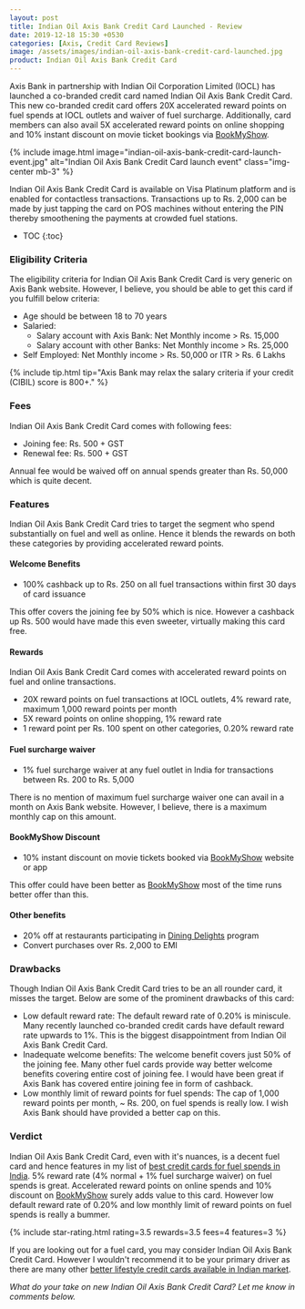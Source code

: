 ```yaml
---
layout: post
title: Indian Oil Axis Bank Credit Card Launched - Review
date: 2019-12-18 15:30 +0530
categories: [Axis, Credit Card Reviews]
image: /assets/images/indian-oil-axis-bank-credit-card-launched.jpg
product: Indian Oil Axis Bank Credit Card
---
```


Axis Bank in partnership with Indian Oil Corporation Limited (IOCL) has launched a co-branded credit card named Indian Oil Axis Bank Credit Card. This new co-branded credit card offers 20X accelerated reward points on fuel spends at IOCL outlets and waiver of fuel surcharge. Additionally, card members can also avail 5X accelerated reward points on online shopping and 10% instant discount on movie ticket bookings via [BookMyShow](https://l.cardinfo.in/bookmyshow).

{% include image.html image="indian-oil-axis-bank-credit-card-launch-event.jpg" alt="Indian Oil Axis Bank Credit Card launch event" class="img-center mb-3" %}

Indian Oil Axis Bank Credit Card is available on Visa Platinum platform and is enabled for contactless transactions. Transactions up to Rs. 2,000 can be made by just tapping the card on POS machines without entering the PIN thereby smoothening the payments at crowded fuel stations.

<!-- prettier-ignore -->
* TOC
{:toc}

### Eligibility Criteria

The eligibility criteria for Indian Oil Axis Bank Credit Card is very generic on Axis Bank website. However, I believe, you should be able to get this card if you fulfill below criteria:

- Age should be between 18 to 70 years
- Salaried:
  - Salary account with Axis Bank: Net Monthly income > Rs. 15,000
  - Salary account with other Banks: Net Monthly income > Rs. 25,000
- Self Employed: Net Monthly income > Rs. 50,000 or ITR > Rs. 6 Lakhs

{% include tip.html tip="Axis Bank may relax the salary criteria if your credit (CIBIL) score is 800+." %}

### Fees

Indian Oil Axis Bank Credit Card comes with following fees:

- Joining fee: Rs. 500 + GST
- Renewal fee: Rs. 500 + GST

Annual fee would be waived off on annual spends greater than Rs. 50,000 which is quite decent.

### Features

Indian Oil Axis Bank Credit Card tries to target the segment who spend substantially on fuel and well as online. Hence it blends the rewards on both these categories by providing accelerated reward points.

#### Welcome Benefits

- 100% cashback up to Rs. 250 on all fuel transactions within first 30 days of card issuance

This offer covers the joining fee by 50% which is nice. However a cashback up Rs. 500 would have made this even sweeter, virtually making this card free.

#### Rewards

Indian Oil Axis Bank Credit Card comes with accelerated reward points on fuel and online transactions.

- 20X reward points on fuel transactions at IOCL outlets, 4% reward rate, maximum 1,000 reward points per month
- 5X reward points on online shopping, 1% reward rate
- 1 reward point per Rs. 100 spent on other categories, 0.20% reward rate

#### Fuel surcharge waiver

- 1% fuel surcharge waiver at any fuel outlet in India for transactions between Rs. 200 to Rs. 5,000

There is no mention of maximum fuel surcharge waiver one can avail in a month on Axis Bank website. However, I believe, there is a maximum monthly cap on this amount.

#### BookMyShow Discount

- 10% instant discount on movie tickets booked via [BookMyShow](https://l.cardinfo.in/bookmyshow) website or app

This offer could have been better as [BookMyShow](https://l.cardinfo.in/bookmyshow) most of the time runs better offer than this.

#### Other benefits

- 20% off at restaurants participating in [Dining Delights](https://diningdelights.axisbank.com/) program
- Convert purchases over Rs. 2,000 to EMI

### Drawbacks

Though Indian Oil Axis Bank Credit Card tries to be an all rounder card, it misses the target. Below are some of the prominent drawbacks of this card:

- Low default reward rate: The default reward rate of 0.20% is miniscule. Many recently launched co-branded credit cards have default reward rate upwards to 1%. This is the biggest disappointment from Indian Oil Axis Bank Credit Card.
- Inadequate welcome benefits: The welcome benefit covers just 50% of the joining fee. Many other fuel cards provide way better welcome benefits covering entire cost of joining fee. I would have been great if Axis Bank has covered entire joining fee in form of cashback.
- Low monthly limit of reward points for fuel spends: The cap of 1,000 reward points per month, ~ Rs. 200, on fuel spends is really low. I wish Axis Bank should have provided a better cap on this.

### Verdict

Indian Oil Axis Bank Credit Card, even with it's nuances, is a decent fuel card and hence features in my list of [best credit cards for fuel spends in India](/best-credit-cards-for-fuel-spends-in-india/). 5% reward rate (4% normal + 1% fuel surcharge waiver) on fuel spends is great. Accelerated reward points on online spends and 10% discount on [BookMyShow](https://l.cardinfo.in/bookmyshow) surely adds value to this card. However low default reward rate of 0.20% and low monthly limit of reward points on fuel spends is really a bummer.

{% include star-rating.html rating=3.5 rewards=3.5 fees=4 features=3 %}

If you are looking out for a fuel card, you may consider Indian Oil Axis Bank Credit Card. However I wouldn't recommend it to be your primary driver as there are many other [better lifestyle credit cards available in Indian market](/best-credit-cards-of-2019-in-india/).

_What do your take on new Indian Oil Axis Bank Credit Card? Let me know in comments below._
